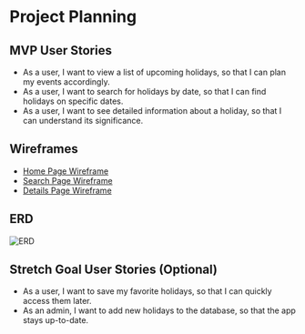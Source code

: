 # Project Planning

## MVP User Stories
- As a user, I want to view a list of upcoming holidays, so that I can plan my events accordingly.
- As a user, I want to search for holidays by date, so that I can find holidays on specific dates.
- As a user, I want to see detailed information about a holiday, so that I can understand its significance.

## Wireframes
- [Home Page Wireframe](link_to_wireframe)
- [Search Page Wireframe](link_to_wireframe)
- [Details Page Wireframe](link_to_wireframe)

## ERD
![ERD](link_to_ERD_image)

## Stretch Goal User Stories (Optional)
- As a user, I want to save my favorite holidays, so that I can quickly access them later.
- As an admin, I want to add new holidays to the database, so that the app stays up-to-date.
